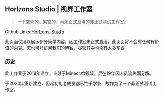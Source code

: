 ## Horlzons Studio | 视界工作室

> 一个空壳的、架空的、尚未正式启用的非正式测试工作室。

Github Links:[Horlzons-Studio](https://github.com/Horlzons-Studio)

此页面仅用以展示部分简单内容，因工作室未正式启用，此页面将不会有任何有价值的内容。您也可以访问我们的[博客](https://ravelloh.js.org)，~~尽管其中也没有太多东西~~

### 历史
此工作室于2018年建立，专注于Minecraft领域，后在19年因人员流失而分解。

于2020年重新建立，但起初的老成员都已忙于学业，故作为了一个非正式测试工作室。
